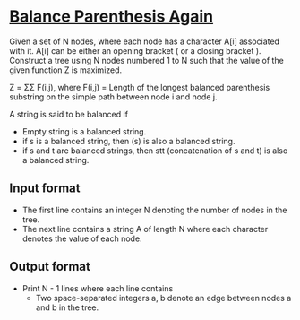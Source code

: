 # [Balance Parenthesis Again][link]

Given a set of N nodes, where each node has a character A[i] associated with it. A[i] can be either an opening bracket ( or a closing bracket ). Construct a tree using N nodes numbered 1 to N such that the value of the given function Z is maximized.

Z = ΣΣ F(i,j), where F(i,j) = Length of the longest balanced parenthesis substring on the simple path between node i and node j.

A string is said to be balanced if

- Empty string is a balanced string.
- if s is a balanced string, then (s) is also a balanced string.
- if s and t are balanced strings, then stt (concatenation of s and t) is also a balanced string.

## Input format

- The first line contains an integer N denoting the number of nodes in the tree.
- The next line contains a string A of length N where each character denotes the value of each node.

## Output format

- Print N - 1 lines where each line contains
  - Two space-separated integers a, b denote an edge between nodes a and b in the tree.

[link]: https://www.hackerearth.com/practice/algorithms/graphs/breadth-first-search/practice-problems/approximate/balance-parenthesis-again-b52594ac/
